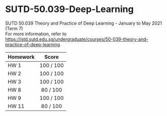 # SUTD-50.039-Deep-Learning
SUTD 50.039 Theory and Practice of Deep Learning - January to May 2021 (Term 7)<br/>
For more information, refer to https://istd.sutd.edu.sg/undergraduate/courses/50-039-theory-and-practice-of-deep-learning.

| Homework    | Score      |
| ----------- |:---------: |
| HW 1        | 100 / 100  |
| HW 2        | 100 / 100  |
| HW 3        | 100 / 100  |
| HW 8        | 80 / 100   |
| HW 9        | 100 / 100  |
| HW 11       | 80 / 100   |

